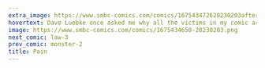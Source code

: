 ```yaml
---
extra_image: https://www.smbc-comics.com/comics/167543472620230203after.png
hovertext: Dave Luebke once asked me why all the victims in my comic are Daves and now I'm starting to wonder if I have a problem.
image: https://www.smbc-comics.com/comics/1675434650-20230203.png
next_comic: law-3
prev_comic: monster-2
title: Pain
---
```



